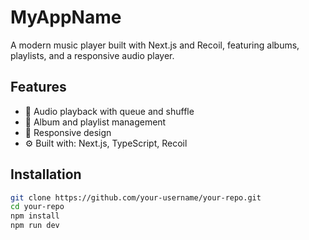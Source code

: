 # MyAppName

A modern music player built with Next.js and Recoil, featuring albums, playlists, and a responsive audio player.

## Features
- 🎵 Audio playback with queue and shuffle
- 📀 Album and playlist management
- 📱 Responsive design
- ⚙️ Built with: Next.js, TypeScript, Recoil

## Installation
```bash
git clone https://github.com/your-username/your-repo.git
cd your-repo
npm install
npm run dev
